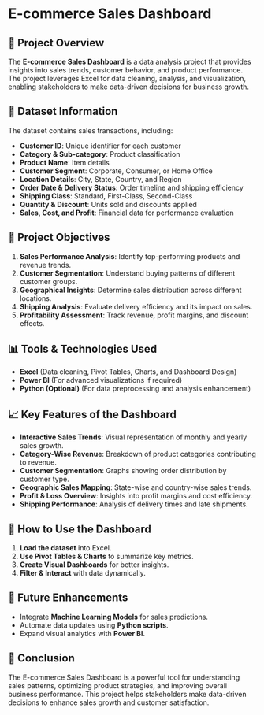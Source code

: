 # E-commerce Sales Dashboard

## 📌 Project Overview
The **E-commerce Sales Dashboard** is a data analysis project that provides insights into sales trends, customer behavior, and product performance. The project leverages Excel for data cleaning, analysis, and visualization, enabling stakeholders to make data-driven decisions for business growth.

## 📂 Dataset Information
The dataset contains sales transactions, including:
- **Customer ID**: Unique identifier for each customer
- **Category & Sub-category**: Product classification
- **Product Name**: Item details
- **Customer Segment**: Corporate, Consumer, or Home Office
- **Location Details**: City, State, Country, and Region
- **Order Date & Delivery Status**: Order timeline and shipping efficiency
- **Shipping Class**: Standard, First-Class, Second-Class
- **Quantity & Discount**: Units sold and discounts applied
- **Sales, Cost, and Profit**: Financial data for performance evaluation

## 🎯 Project Objectives
1. **Sales Performance Analysis**: Identify top-performing products and revenue trends.
2. **Customer Segmentation**: Understand buying patterns of different customer groups.
3. **Geographical Insights**: Determine sales distribution across different locations.
4. **Shipping Analysis**: Evaluate delivery efficiency and its impact on sales.
5. **Profitability Assessment**: Track revenue, profit margins, and discount effects.

## 📊 Tools & Technologies Used
- **Excel** (Data cleaning, Pivot Tables, Charts, and Dashboard Design)
- **Power BI** (For advanced visualizations if required)
- **Python (Optional)** (For data preprocessing and analysis enhancement)

## 📈 Key Features of the Dashboard
- **Interactive Sales Trends**: Visual representation of monthly and yearly sales growth.
- **Category-Wise Revenue**: Breakdown of product categories contributing to revenue.
- **Customer Segmentation**: Graphs showing order distribution by customer type.
- **Geographic Sales Mapping**: State-wise and country-wise sales trends.
- **Profit & Loss Overview**: Insights into profit margins and cost efficiency.
- **Shipping Performance**: Analysis of delivery times and late shipments.

## 📌 How to Use the Dashboard
1. **Load the dataset** into Excel.
2. **Use Pivot Tables & Charts** to summarize key metrics.
3. **Create Visual Dashboards** for better insights.
4. **Filter & Interact** with data dynamically.

## 🚀 Future Enhancements
- Integrate **Machine Learning Models** for sales predictions.
- Automate data updates using **Python scripts**.
- Expand visual analytics with **Power BI**.

## 📜 Conclusion
The E-commerce Sales Dashboard is a powerful tool for understanding sales patterns, optimizing product strategies, and improving overall business performance. This project helps stakeholders make data-driven decisions to enhance sales growth and customer satisfaction.


